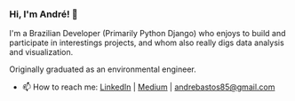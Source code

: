 ### Hi, I'm André! 👋

I'm a Brazilian Developer (Primarily Python Django) who enjoys to build and participate in interestings projects, and whom also really digs data analysis and visualization.

Originally graduated as an environmental engineer.

- 📫 How to reach me: [LinkedIn](https://www.linkedin.com/in/andrepombo/) 
                      | [Medium](https://medium.com/@andrepombo)
                      | andrebastos85@gmail.com 



